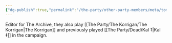 ```yaml
---
{"dg-publish":true,"permalink":"/the-party/other-party-members/meta/tom-brothers/"}
---
```


Editor for The Archive, they also play [[The Party/The Korrigan/The Korrigan\|The Korrigan]] and previously played [[The Party/Dead/Kal ‡\|Kal ‡]] in the campaign.